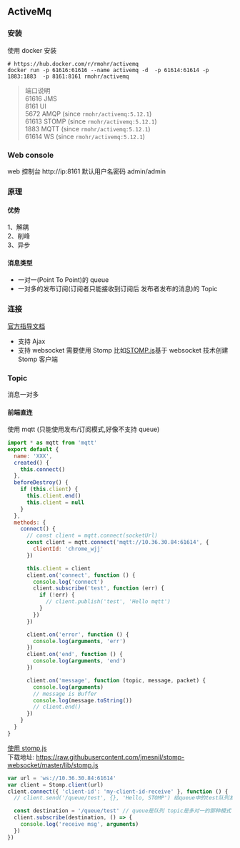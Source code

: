 ## ActiveMq

### 安装

使用 docker 安装

```shell
# https://hub.docker.com/r/rmohr/activemq
docker run -p 61616:61616 --name activemq -d  -p 61614:61614 -p 1883:1883  -p 8161:8161 rmohr/activemq
```

> 端口说明  
> 61616 JMS  
> 8161 UI  
> 5672 AMQP (since `rmohr/activemq:5.12.1`)  
> 61613 STOMP (since `rmohr/activemq:5.12.1`)  
> 1883 MQTT (since `rmohr/activemq:5.12.1`)  
> 61614 WS (since `rmohr/activemq:5.12.1`)

### Web console

web 控制台 http://ip:8161 默认用户名密码 admin/admin
<img :src="$withBase('/img/activemq_manage.jpg')"/>

### 原理

#### 优势

1、解耦  
2、削峰  
3、异步

#### 消息类型

- 一对一(Point To Point)的 queue
- 一对多的发布订阅(订阅者只能接收到订阅后 发布者发布的消息)的 Topic

### 连接

<a href="https://activemq.apache.org/connectivity"> 官方指导文档</a>

- 支持 Ajax
- 支持 websocket 需要使用 Stomp 比如<a href="https://github.com/jmesnil/stomp-websocket">STOMP.js</a>基于 websocket 技术创建 Stomp 客户端

### Topic

消息一对多

#### 前端直连

使用 mqtt (只能使用发布/订阅模式,好像不支持 queue)

```js
import * as mqtt from 'mqtt'
export default {
  name: 'XXX',
  created() {
    this.connect()
  },
  beforeDestroy() {
    if (this.client) {
      this.client.end()
      this.client = null
    }
  },
  methods: {
    connect() {
      // const client = mqtt.connect(socketUrl)
      const client = mqtt.connect('mqtt://10.36.30.84:61614', {
        clientId: 'chrome_wjj'
      })

      this.client = client
      client.on('connect', function () {
        console.log('connect')
        client.subscribe('test', function (err) {
          if (!err) {
            // client.publish('test', 'Hello mqtt')
          }
        })
      })

      client.on('error', function () {
        console.log(arguments, 'err')
      })
      client.on('end', function () {
        console.log(arguments, 'end')
      })

      client.on('message', function (topic, message, packet) {
        console.log(arguments)
        // message is Buffer
        console.log(message.toString())
        // client.end()
      })
    }
  }
}
```

<a href="http://jmesnil.net/stomp-websocket/doc/" target="_blank">使用 stomp.js</a>  
下载地址: https://raw.githubusercontent.com/jmesnil/stomp-websocket/master/lib/stomp.js

```js
var url = 'ws://10.36.30.84:61614'
var client = Stomp.client(url)
client.connect({ 'client-id': 'my-client-id-receive' }, function () {
  // client.send('/queue/test', {}, 'Hello, STOMP') 给queue中的test队列发消息

  const destination = '/queue/test' // queue是队列 topic是多对一的那种模式
  client.subscribe(destination, () => {
    console.log('receive msg', arguments)
  })
})
```
